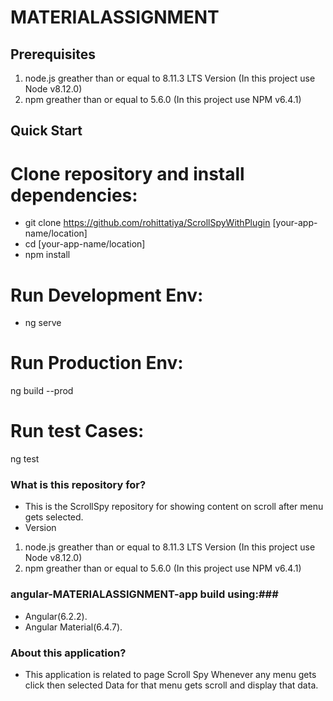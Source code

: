# MATERIALASSIGNMENT

## Prerequisites
1. node.js greather than or equal to 8.11.3 LTS Version (In this project use Node v8.12.0)
2. npm greather than or equal to 5.6.0 (In this project use NPM v6.4.1)

## Quick Start
# Clone repository and install dependencies:
  * git clone https://github.com/rohittatiya/ScrollSpyWithPlugin [your-app-name/location]
  * cd [your-app-name/location]
  * npm install 

# Run Development Env:  
  * ng serve

# Run Production Env:  
  ng build --prod

# Run test Cases:  
  ng test

### What is this repository for? ###

* This is the ScrollSpy repository for showing content on scroll after menu gets selected.
* Version 
1. node.js greather than or equal to 8.11.3 LTS Version (In this project use Node v8.12.0)
2. npm greather than or equal to 5.6.0 (In this project use NPM v6.4.1)

### angular-MATERIALASSIGNMENT-app build using:###

* Angular(6.2.2).
* Angular Material(6.4.7).

### About this application? ###

* This application is related to page Scroll Spy Whenever any menu gets click then selected Data for that menu gets scroll and display that data.